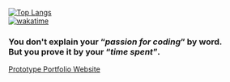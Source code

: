 [![Top Langs](https://github-readme-stats.vercel.app/api/top-langs/?username=daeisbae&layout=compact&langs_count=10&hide=Kotlin,Objective-C,Swift)](https://github.com/anuraghazra/github-readme-stats)<br>
[![wakatime](https://wakatime.com/badge/user/d2f4e42e-a5da-4b13-8abd-cbaa93b17a41.svg)](https://wakatime.com/@d2f4e42e-a5da-4b13-8abd-cbaa93b17)

### You don't explain your <q>***passion for coding***</q> by word.<br> But you prove it by your <q>***time spent***</q>.
[Prototype Portfolio Website](https://daehyung.dev/)<br>
<br>

